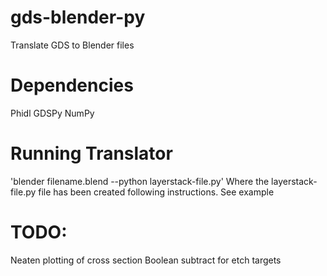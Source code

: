 # gds-blender-py

Translate GDS to Blender files 

# Dependencies
Phidl
GDSPy
NumPy

# Running Translator
'blender filename.blend --python layerstack-file.py'
Where the layerstack-file.py file has been created following instructions.
See example

# TODO:
Neaten plotting of cross section 
Boolean subtract for etch targets
